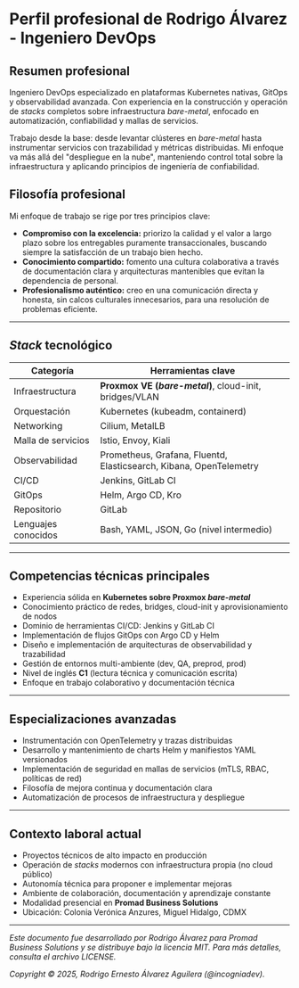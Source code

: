 # Perfil profesional de Rodrigo Álvarez - Ingeniero DevOps

## Resumen profesional

Ingeniero DevOps especializado en plataformas Kubernetes nativas, GitOps y observabilidad avanzada. Con experiencia en la construcción y operación de *stacks* completos sobre infraestructura *bare-metal*, enfocado en automatización, confiabilidad y mallas de servicios.

Trabajo desde la base: desde levantar clústeres en *bare-metal* hasta instrumentar servicios con trazabilidad y métricas distribuidas. Mi enfoque va más allá del "despliegue en la nube", manteniendo control total sobre la infraestructura y aplicando principios de ingeniería de confiabilidad.

## Filosofía profesional

Mi enfoque de trabajo se rige por tres principios clave:

- **Compromiso con la excelencia:** priorizo la calidad y el valor a largo plazo sobre los entregables puramente transaccionales, buscando siempre la satisfacción de un trabajo bien hecho.
- **Conocimiento compartido:** fomento una cultura colaborativa a través de documentación clara y arquitecturas mantenibles que evitan la dependencia de personal.
- **Profesionalismo auténtico:** creo en una comunicación directa y honesta, sin calcos culturales innecesarios, para una resolución de problemas eficiente.

---

## *Stack* tecnológico

| Categoría           | Herramientas clave |
|---------------------|--------------------|
| Infraestructura     | **Proxmox VE (*bare-metal*)**, cloud-init, bridges/VLAN |
| Orquestación        | Kubernetes (kubeadm, containerd) |
| Networking          | Cilium, MetalLB |
| Malla de servicios  | Istio, Envoy, Kiali |
| Observabilidad      | Prometheus, Grafana, Fluentd, Elasticsearch, Kibana, OpenTelemetry |
| CI/CD               | Jenkins, GitLab CI |
| GitOps              | Helm, Argo CD, Kro |
| Repositorio         | GitLab |
| Lenguajes conocidos | Bash, YAML, JSON, Go (nivel intermedio) |

---

## Competencias técnicas principales

- Experiencia sólida en **Kubernetes sobre Proxmox *bare-metal***
- Conocimiento práctico de redes, bridges, cloud-init y aprovisionamiento de nodos
- Dominio de herramientas CI/CD: Jenkins y GitLab CI
- Implementación de flujos GitOps con Argo CD y Helm
- Diseño e implementación de arquitecturas de observabilidad y trazabilidad
- Gestión de entornos multi-ambiente (dev, QA, preprod, prod)
- Nivel de inglés **C1** (lectura técnica y comunicación escrita)
- Enfoque en trabajo colaborativo y documentación técnica

---

## Especializaciones avanzadas

- Instrumentación con OpenTelemetry y trazas distribuidas
- Desarrollo y mantenimiento de charts Helm y manifiestos YAML versionados
- Implementación de seguridad en mallas de servicios (mTLS, RBAC, políticas de red)
- Filosofía de mejora continua y documentación clara
- Automatización de procesos de infraestructura y despliegue

---

## Contexto laboral actual

- Proyectos técnicos de alto impacto en producción
- Operación de *stacks* modernos con infraestructura propia (no cloud público)
- Autonomía técnica para proponer e implementar mejoras
- Ambiente de colaboración, documentación y aprendizaje constante
- Modalidad presencial en **Promad Business Solutions**
- Ubicación: Colonia Verónica Anzures, Miguel Hidalgo, CDMX

---

*Este documento fue desarrollado por Rodrigo Álvarez para Promad Business Solutions y se distribuye bajo la licencia MIT. Para más detalles, consulta el archivo LICENSE.*

*Copyright © 2025, Rodrigo Ernesto Álvarez Aguilera (@incogniadev).*
